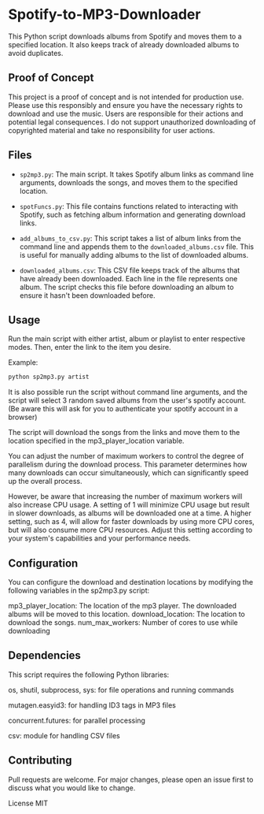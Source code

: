 # Spotify-to-MP3-Downloader

This Python script downloads albums from Spotify and moves them to a specified location. It also keeps track of already downloaded albums to avoid duplicates. 

## Proof of Concept

This project is a proof of concept and is not intended for production use. Please use this responsibly and ensure you have the necessary rights to download and use the music.
Users are responsible for their actions and potential legal consequences. I do not support unauthorized downloading of copyrighted material and take no responsibility for user actions.

## Files

- `sp2mp3.py`: The main script. It takes Spotify album links as command line arguments, downloads the songs, and moves them to the specified location.

- `spotFuncs.py`: This file contains functions related to interacting with Spotify, such as fetching album information and generating download links.

- `add_albums_to_csv.py`: This script takes a list of album links from the command line and appends them to the `downloaded_albums.csv` file. This is useful for manually adding albums to the list of downloaded albums.

- `downloaded_albums.csv`: This CSV file keeps track of the albums that have already been downloaded. Each line in the file represents one album. The script checks this file before downloading an album to ensure it hasn't been downloaded before.

## Usage

Run the main script with either artist, album or playlist to enter respective modes. Then, enter the link to the item you desire.

Example:
```bash
python sp2mp3.py artist
```

It is also possible run the script without command line arguments, and the script will select 3 random saved albums from the user's spotify account. 
(Be aware this will ask for you to authenticate your spotify account in a browser)

The script will download the songs from the links and move them to the location specified in the mp3_player_location variable.

You can adjust the number of maximum workers to control the degree of parallelism during the download process. This parameter determines how many downloads can occur simultaneously, which can significantly speed up the overall process.

However, be aware that increasing the number of maximum workers will also increase CPU usage. A setting of 1 will minimize CPU usage but result in slower downloads, as albums will be downloaded one at a time. A higher setting, such as 4, will allow for faster downloads by using more CPU cores, but will also consume more CPU resources. Adjust this setting according to your system's capabilities and your performance needs.

## Configuration
You can configure the download and destination locations by modifying the following variables in the sp2mp3.py script:

mp3_player_location: The location of the mp3 player. The downloaded albums will be moved to this location.
download_location: The location to download the songs.
num_max_workers: Number of cores to use while downloading
## Dependencies
This script requires the following Python libraries:

os, shutil, subprocess, sys: for file operations and running commands

mutagen.easyid3: for handling ID3 tags in MP3 files

concurrent.futures: for parallel processing

csv: module for handling CSV files

## Contributing
Pull requests are welcome. For major changes, please open an issue first to discuss what you would like to change.

License
MIT
